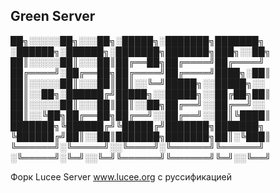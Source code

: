 ## Green Server

          
██╗░░░░░██╗░░░██╗░█████╗░███████╗███████╗  ░██████╗░██████╗░███████╗███████╗███╗░░██╗
██║░░░░░██║░░░██║██╔══██╗██╔════╝██╔════╝  ██╔════╝░██╔══██╗██╔════╝██╔════╝████╗░██║
██║░░░░░██║░░░██║██║░░╚═╝█████╗░░█████╗░░  ██║░░██╗░██████╔╝█████╗░░█████╗░░██╔██╗██║
██║░░░░░██║░░░██║██║░░██╗██╔══╝░░██╔══╝░░  ██║░░╚██╗██╔══██╗██╔══╝░░██╔══╝░░██║╚████║
███████╗╚██████╔╝╚█████╔╝███████╗███████╗  ╚██████╔╝██║░░██║███████╗███████╗██║░╚███║
╚══════╝░╚═════╝░░╚════╝░╚══════╝╚══════╝  ░╚═════╝░╚═╝░░╚═╝╚══════╝╚══════╝╚═╝░░╚══╝




Форк Lucee Server www.lucee.org с руссификацией